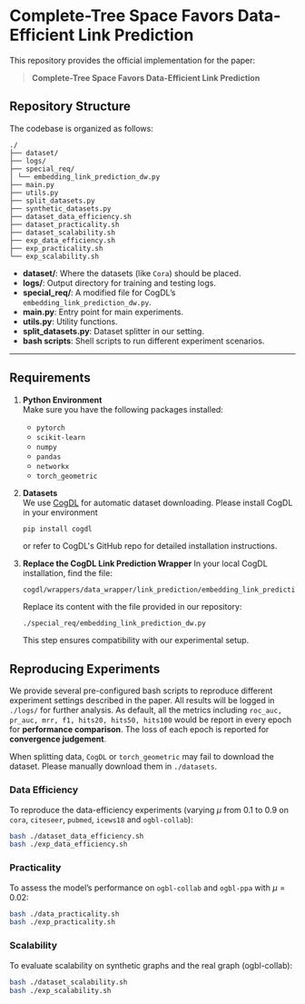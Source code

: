 # Complete-Tree Space Favors Data-Efficient Link Prediction

This repository provides the official implementation for the paper:

> **Complete-Tree Space Favors Data-Efficient Link Prediction**

## Repository Structure

The codebase is organized as follows:

```
./ 
├── dataset/ 
├── logs/ 
├── special_req/ 
│ └── embedding_link_prediction_dw.py 
├── main.py 
├── utils.py 
├── split_datasets.py
├── synthetic_datasets.py
├── dataset_data_efficiency.sh 
├── dataset_practicality.sh
├── dataset_scalability.sh
├── exp_data_efficiency.sh
├── exp_practicality.sh 
└── exp_scalability.sh 
```

- **dataset/**: Where the datasets (like `Cora`) should be placed.  
- **logs/**: Output directory for training and testing logs.  
- **special_req/**: A modified file for CogDL’s `embedding_link_prediction_dw.py`.  
- **main.py**: Entry point for main experiments.  
- **utils.py**: Utility functions.  
- **split_datasets.py**: Dataset splitter in our setting.
- **bash scripts**: Shell scripts to run different experiment scenarios.

---

## Requirements

1. **Python Environment**  
   Make sure you have the following packages installed:
   
   - `pytorch`
   - `scikit-learn`
   - `numpy`
   - `pandas`
   - `networkx`
   - `torch_geometric`
   
2. **Datasets**  
   We use [CogDL](https://github.com/THUDM/cogdl) for automatic dataset downloading. Please install CogDL in your environment
   
   ```bash
   pip install cogdl
   ```
   or refer to CogDL's GitHub repo for detailed installation instructions.
   
3. **Replace the CogDL Link Prediction Wrapper**
   In your local CogDL installation, find the file:

   ```
   cogdl/wrappers/data_wrapper/link_prediction/embedding_link_prediction_dw.py
   ```

   Replace its content with the file provided in our repository:

   ```
   ./special_req/embedding_link_prediction_dw.py
   ```

   This step ensures compatibility with our experimental setup.

## Reproducing Experiments

We provide several pre-configured bash scripts to reproduce different experiment settings described in the paper. All results will be logged in `./logs/` for further analysis. As default, all the metrics including `roc_auc, pr_auc, mrr, f1, hits20, hits50, hits100` would be report in every epoch for **performance comparison**. The loss of each epoch is reported for **convergence judgement**. 

When splitting data, `CogDL` or `torch_geometric` may fail to download the dataset. Please manually download them in `./datasets`.

### Data Efficiency

To reproduce the data-efficiency experiments (varying $\mu$ from 0.1 to 0.9 on `cora`, `citeseer`, `pubmed`, `icews18` and `ogbl-collab`):

```bash
bash ./dataset_data_efficiency.sh
bash ./exp_data_efficiency.sh
```

###  Practicality

To assess the model’s performance on `ogbl-collab` and `ogbl-ppa` with $\mu = 0.02$:

```bash
bash ./data_practicality.sh
bash ./exp_practicality.sh
```

###  Scalability

To evaluate scalability on synthetic graphs and the real graph (ogbl-collab):

```bash
bash ./dataset_scalability.sh
bash ./exp_scalability.sh
```
